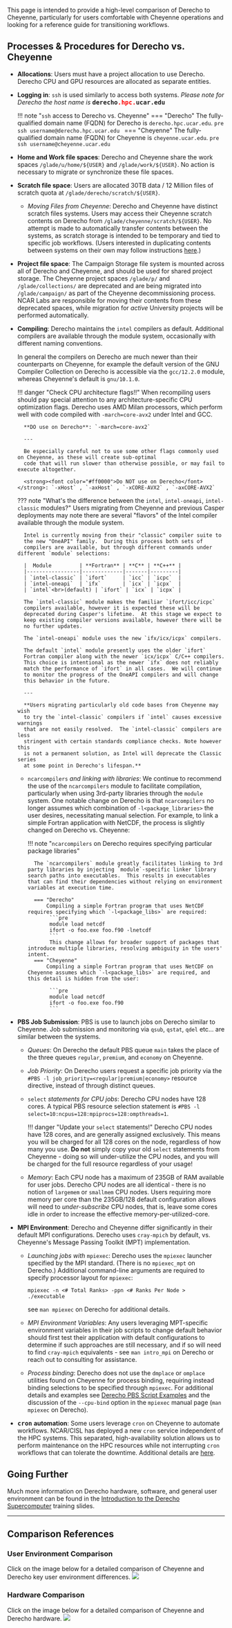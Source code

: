 
This page is intended to provide a high-level comparison of Derecho to Cheyenne, particularly for users comfortable with Cheyenne operations and looking for a reference guide for transitioning workflows.


## Processes & Procedures for Derecho vs. Cheyenne

- **Allocations**: Users must have a project allocation to use Derecho.  Derecho CPU and GPU resources are allocated as separate entities.

-  **Logging in**: `ssh` is used similarly to access both systems.
    *Please note for Derecho the host name is* <strong><tt>derecho<font color="#ff0000">.hpc.</font>ucar.edu</tt></strong>

    !!! note "`ssh` access to Derecho vs. Cheyenne"
        === "Derecho"
            The fully-qualified domain name (FQDN) for Derecho is `derecho.hpc.ucar.edu`.
             ```pre
             ssh username@derecho.hpc.ucar.edu
             ```
        === "Cheyenne"
            The fully-qualified domain name (FQDN) for Cheyenne is `cheyenne.ucar.edu`.
             ```pre
             ssh username@cheyenne.ucar.edu
             ```

- **Home and Work file spaces**: Derecho and Cheyenne share the work spaces `/glade/u/home/${USER}` and `/glade/work/${USER}`.  No action is necessary to migrate or synchronize these file spaces.

- **Scratch file space**:  Users are allocated 30TB data / 12 Million files of scratch quota at `/glade/derecho/scratch/${USER}`.

    - *Moving Files from Cheyenne*: Derecho and Cheyenne have distinct scratch files systems. Users may access their Cheyenne scratch contents on Derecho from `/glade/cheyenne/scratch/${USER}`. No attempt is made to automatically transfer contents between the systems, as scratch storage is intended to be temporary and tied to specific job workflows.  (Users interested in duplicating contents between systems on their own may follow instructions [here](https://docs.google.com/document/d/1xwIPnhicMEk8RnKZsQZ8UtSNrBkm9NfDnnjvx5ChbDA/edit?usp=sharing).)

- **Project file space**:  The Campaign Storage file system is mounted across all of Derecho and Cheyenne, and should be used for shared project storage.  The Cheyenne project spaces `/glade/p/` and `/glade/collections/` are deprecated and are being migrated into `/glade/campaign/` as part of the Cheyenne decommissioning process.  NCAR Labs are responsible for moving their contents from these deprecated spaces, while migration for *active* University projects will be performed automatically.

- **Compiling**: Derecho maintains the `intel` compilers as default. Additional compilers are available through the module system, occasionally with different naming conventions.

    In general the compilers on Derecho are much newer than their counterparts on Cheyenne, for example the default version of the GNU Compiler Collection on Derecho is accessible via the `gcc/12.2.0` module, whereas Cheyenne's default is `gnu/10.1.0`.

    !!! danger "Check CPU architecture flags!!"
        When recompiling users should pay special attention to any architecture-specific CPU optimization flags.
        Derecho uses AMD Milan processors, which perform well with code compiled with `-march=core-avx2` under Intel and GCC.

        **DO use on Derecho**: `-march=core-avx2`

        ---

        Be especially careful not to use some other flags commonly used on Cheyenne, as these will create sub-optimal
        code that will run slower than otherwise possible, or may fail to execute altogether.

        <strong><font color="#ff0000">Do NOT use on Derecho</font></strong>: `-xHost` , `-axHost` , `-xCORE-AVX2` , `-axCORE-AVX2`


    ??? note "What's the difference between the `intel`, `intel-oneapi`, `intel-classic` modules?"
        Users migrating from Cheyenne and previous Casper deployments may
        note there are several "flavors" of the Intel compiler available
        through the module system.

        Intel is currently moving from their "classic" compiler suite to
        the new "OneAPI" family.  During this process both sets of
        compilers are available, but through different commands under different `module` selections:

        |  Module         | **Fortran** | **C** | **C++** |
        |-----------------|-------------|-------|---------|
        | `intel-classic` | `ifort`     | `icc` | `icpc`  |
        | `intel-oneapi`  | `ifx`       | `icx` | `icpx`  |
        | `intel`<br>(default) | `ifort` | `icx` | `icpx` |

        The `intel-classic` module makes the familiar `ifort/icc/icpc`
        compilers available, however it is expected these will be
        deprecated during Casper's lifetime.  At this stage we expect to
        keep existing compiler versions available, however there will be
        no further updates.

        The `intel-oneapi` module uses the new `ifx/icx/icpx` compilers.

        The default `intel` module presently uses the older `ifort`
        Fortran compiler along with the newer `icx/icpx` C/C++ compilers.
        This choice is intentional as the newer `ifx` does not reliably
        match the performance of `ifort` in all cases.  We will continue
        to monitor the progress of the OneAPI compilers and will change
        this behavior in the future.

        ---

        **Users migrating particularly old code bases from Cheyenne may wish
        to try the `intel-classic` compilers if `intel` causes excessive warnings
        that are not easily resolved.  The `intel-classic` compilers are less
        stringent with certain standards compliance checks. Note however this
        is not a permanent solution, as Intel will deprecate the Classic series
        at some point in Derecho's lifespan.**


    - `ncarcompilers` *and linking with libraries*: We continue to recommend the use of the `ncarcompilers` module to facilitate compilation, particularly when using 3rd-party libraries through the `module` system.  One notable change on Derecho is that `ncarcompilers` no longer assumes which combination of `-l<package_libraries>` the user desires, necessitating manual selection.  For example, to link a simple Fortran application with NetCDF, the process is slightly changed on Derecho vs. Cheyenne:

        !!! note "`ncarcompilers` on Derecho requires specifying particular package libraries"

            The `ncarcompilers` module greatly facilitates linking to 3rd party libraries by injecting `module`-specific linker library search paths into executables.  This results in executables that can find their dependencies without relying on environment variables at execution time.

            === "Derecho"
                Compiling a simple Fortran program that uses NetCDF requires specifying which `-l<package_libs>` are required:
                 ```pre
                 module load netcdf
                 ifort -o foo.exe foo.f90 -lnetcdf
                 ```
                 This change allows for broader support of packages that introduce multiple libraries, resolving ambiguity in the users' intent.
            === "Cheyenne"
                Compiling a simple Fortran program that uses NetCDF on Cheyenne assumes which `-l<package_libs>` are required, and this detail is hidden from the user:

                 ```pre
                 module load netcdf
                 ifort -o foo.exe foo.f90
                 ```



- **PBS Job Submission**:  PBS is use to launch jobs on Derecho similar to Cheyenne.  Job submission and monitoring via `qsub`, `qstat`, `qdel` etc... are similar between the systems.
    - *Queues*: On Derecho the default PBS queue `main` takes the place of the three queues `regular`, `premium`, and `economy` on Cheyenne.

    - *Job Priority*: On Derecho users request a specific job priority via the `#PBS -l job_priority=<regular|premium|economy>` resource directive, instead of through distinct queues.

    - `select` *statements for CPU jobs*: Derecho CPU nodes have 128 cores.  A typical PBS resource selection statement is `#PBS -l select=10:ncpus=128:mpiprocs=128:ompthreads=1`.

        !!! danger "Update your `select` statements!"
            Derecho CPU nodes have 128 cores, and are generally assigned exclusively.  This means you will be charged for all 128 cores on the node, regardless of how many you use.  **Do not** simply copy your old `select` statements from Cheyenne - doing so will under-utilize the CPU nodes, and you will be charged for the full resource regardless of your usage!

    - *Memory*: Each CPU node has a maximum of 235GB of RAM available for user jobs.  Derecho CPU nodes are all identical - there is no notion of `largemem` or `smallmem` CPU nodes.  Users requiring more memory per core than the 235GB/128 default configuration allows will need to *under-subscribe* CPU nodes, that is, leave some cores idle in order to increase the effective memory-per-utilized-core.

- **MPI Environment**: Derecho and Cheyenne differ significantly in their default MPI configurations.  Derecho uses `cray-mpich` by default, vs. Cheyenne's Message Passing Toolkit (MPT) implementation.

    - *Launching jobs with* `mpiexec`: Derecho uses the `mpiexec` launcher specified by the MPI standard.  (There is no `mpiexec_mpt` on Derecho.) Additional command-line arguments are required to specify processor layout for `mpiexec`:
      ```pre
      mpiexec -n <# Total Ranks> -ppn <# Ranks Per Node > ./executable
      ```
      see `man mpiexec` on Derecho for additional details.

    - *MPI Environment Variables*: Any users leveraging MPT-specific environment variables in their job scripts to change default behavior should first test their application with default configurations to determine if such approaches are still necessary, and if so will need to find `cray-mpich` equivalents - see `man intro_mpi` on Derecho or reach out to consulting for assistance.

    - *Process binding*: Derecho does not use the `dmplace` or `omplace` utilities found on Cheyenne for process binding, requiring instead binding selections to be specified through `mpiexec`.  For additional details and examples see [Derecho PBS Script Examples](./starting-derecho-jobs/derecho-job-script-examples.md) and the discussion of the `--cpu-bind` option in the `mpiexec` manual page (`man mpiexec` on Derecho).

- <strong><tt>cron</tt></strong> **automation**: Some users leverage `cron` on Cheyenne to automate workflows. NCAR/CISL has deployed a new `cron` service independent of the HPC systems. This separated, high-availability solution allows us to perform maintenance on the HPC resources while not interrupting `cron` workflows that can tolerate the downtime. Additional details are [here](../additional-resources/cron.md).

## Going Further

Much more information on Derecho hardware, software, and general user
environment can be found in the
[Introduction to the Derecho Supercomputer](https://docs.google.com/presentation/d/1ExiYUd6sHNwIQmCoR7aTGZavxjHglDRUDQTeOiHYLQI/edit?usp=sharing)
training slides.

---

## Comparison References
### User Environment Comparison

Click on the image below for a detailed comparison of Cheyenne and Derecho key user environment differences.
![](media/env_comp.png)

### Hardware Comparison

Click on the image below for a detailed comparison of Cheyenne and Derecho hardware.
![](media/hw_comp.png)

<!--  LocalWords:  Derecho derecho FQDN Fortran ncarcompilers executables
 -->
